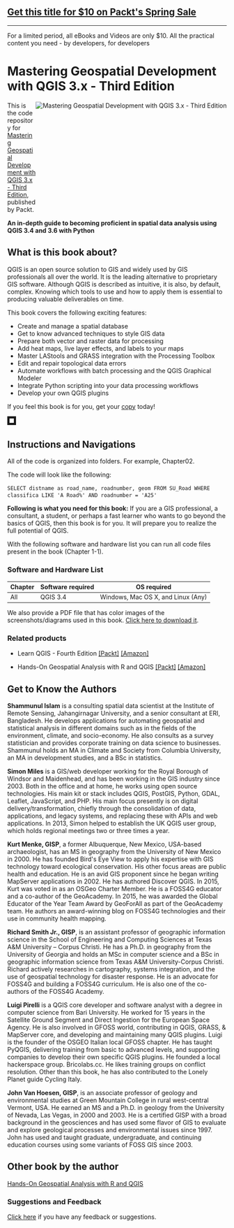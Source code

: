 ## [Get this title for $10 on Packt's Spring Sale](https://www.packt.com/B10197?utm_source=github&utm_medium=packt-github-repo&utm_campaign=spring_10_dollar_2022)
-----
For a limited period, all eBooks and Videos are only $10. All the practical content you need \- by developers, for developers

# Mastering Geospatial Development with QGIS 3.x - Third Edition

<a href="https://www.packtpub.com/application-development/mastering-geospatial-development-qgis-3x-third-edition?utm_source=github&utm_medium=repository&utm_campaign=9781788999892 "><img src="https://dz13w8afd47il.cloudfront.net/sites/default/files/imagecache/ppv4_main_book_cover/10197_cover.png" alt="Mastering Geospatial Development with QGIS 3.x - Third Edition" height="256px" align="right"></a>

This is the code repository for [Mastering Geospatial Development with QGIS 3.x - Third Edition](https://www.packtpub.com/application-development/mastering-geospatial-development-qgis-3x-third-edition?utm_source=github&utm_medium=repository&utm_campaign=9781788999892 ), published by Packt.

**An in-depth guide to becoming proficient in spatial data analysis using QGIS 3.4 and 3.6 with Python**

## What is this book about?
QGIS is an open source solution to GIS and widely used by GIS professionals all over the world. It is the leading alternative to proprietary GIS software. Although QGIS is described as intuitive, it is also, by default, complex. Knowing which tools to use and how to apply them is essential to producing valuable deliverables on time.

This book covers the following exciting features:
* Create and manage a spatial database 
* Get to know advanced techniques to style GIS data 
* Prepare both vector and raster data for processing 
* Add heat maps, live layer effects, and labels to your maps 
* Master LAStools and GRASS integration with the Processing Toolbox 
* Edit and repair topological data errors 
* Automate workflows with batch processing and the QGIS Graphical Modeler 
* Integrate Python scripting into your data processing workflows 
* Develop your own QGIS plugins 

If you feel this book is for you, get your [copy](https://www.amazon.com/dp/1788999894) today!

<a href="https://www.packtpub.com/?utm_source=github&utm_medium=banner&utm_campaign=GitHubBanner"><img src="https://raw.githubusercontent.com/PacktPublishing/GitHub/master/GitHub.png" 
alt="https://www.packtpub.com/" border="5" /></a>

## Instructions and Navigations
All of the code is organized into folders. For example, Chapter02.

The code will look like the following:
```
SELECT distname as road_name, roadnumber, geom FROM SU_Road WHERE classifica LIKE 'A Road%' AND roadnumber = 'A25'
```

**Following is what you need for this book:**
If you are a GIS professional, a consultant, a student, or perhaps a fast learner who wants to go beyond the basics of QGIS, then this book is for you. It will prepare you to realize the full potential of QGIS.

With the following software and hardware list you can run all code files present in the book (Chapter 1-1).
### Software and Hardware List
| Chapter | Software required | OS required | 
| -------- | ------------------------------------ | ----------------------------------- |
| All | QGIS 3.4 | Windows, Mac OS X, and Linux (Any) |


We also provide a PDF file that has color images of the screenshots/diagrams used in this book. [Click here to download it](https://www.packtpub.com/sites/default/files/downloads/9781788999892_ColorImages.pdf).

### Related products
* Learn QGIS - Fourth Edition  [[Packt]](https://www.packtpub.com/application-development/learn-qgis-fourth-edition) [[Amazon]](https://www.amazon.com/dp/B07KYS8PQJ)

* Hands-On Geospatial Analysis with R and QGIS [[Packt]](https://www.packtpub.com/application-development/hands-geospatial-analysis-r-and-qgis) [[Amazon]](https://www.amazon.com/dp/1788991672)


## Get to Know the Authors

**Shammunul Islam** is a consulting spatial data scientist at the Institute of Remote Sensing, Jahangirnagar University, and a senior consultant at ERI, Bangladesh. He develops applications for automating geospatial and statistical analysis in different domains such as in the fields of the environment, climate, and socio-economy. He also consults as a survey statistician and provides corporate training on data science to businesses. Shammunul holds an MA in Climate and Society from Columbia University, an MA in development studies, and a BSc in statistics.


**Simon Miles** is a GIS/web developer working for the Royal Borough of Windsor and Maidenhead, and has been working in the GIS industry since 2003. Both in the office and at home, he works using open source technologies. His main kit or stack includes QGIS, PostGIS, Python, GDAL, Leaflet, JavaScript, and PHP. His main focus presently is on digital delivery/transformation, chiefly through the consolidation of data, applications, and legacy systems, and replacing these with APIs and web applications. In 2013, Simon helped to establish the UK QGIS user group, which holds regional meetings two or three times a year.

**Kurt Menke, GISP**, a former Albuquerque, New Mexico, USA-based archaeologist, has an MS in geography from the University of New Mexico in 2000. He has founded Bird's Eye View to apply his expertise with GIS technology toward ecological conservation. His other focus areas are public health and education. He is an avid GIS proponent since he began writing MapServer applications in 2002. He has authored Discover QGIS. In 2015, Kurt was voted in as an OSGeo Charter Member. He is a FOSS4G educator and a co-author of the GeoAcademy. In 2015, he was awarded the Global Educator of the Year Team Award by GeoForAll as part of the GeoAcademy team. He authors an award-winning blog on FOSS4G technologies and their use in community health mapping.

**Richard Smith Jr., GISP**, is an assistant professor of geographic information science in the School of Engineering and Computing Sciences at Texas A&M University – Corpus Christi. He has a Ph.D. in geography from the University of Georgia and holds an MSc in computer science and a BSc in geographic information science from Texas A&M University-Corpus Christi. Richard actively researches in cartography, systems integration, and the use of geospatial technology for disaster response. He is an advocate for FOSS4G and building a FOSS4G curriculum. He is also one of the co-authors of the FOSS4G Academy.

**Luigi Pirelli** is a QGIS core developer and software analyst with a degree in computer science from Bari University. He worked for 15 years in the Satellite Ground Segment and Direct Ingestion for the European Space Agency. He is also involved in GFOSS world, contributing in QGIS, GRASS, & MapServer core, and developing and maintaining many QGIS plugins. Luigi is the founder of the OSGEO Italian local GFOSS chapter. He has taught PyQGIS, delivering training from basic to advanced levels, and supporting companies to develop their own specific QGIS plugins. He founded a local hackerspace group. Bricolabs.cc. He likes training groups on conflict resolution. Other than this book, he has also contributed to the Lonely Planet guide Cycling Italy.

**John Van Hoesen, GISP**, is an associate professor of geology and environmental studies at Green Mountain College in rural west-central Vermont, USA. He earned an MS and a Ph.D. in geology from the University of Nevada, Las Vegas, in 2000 and 2003. He is a certified GISP with a broad background in the geosciences and has used some flavor of GIS to evaluate and explore geological processes and environmental issues since 1997. John has used and taught graduate, undergraduate, and continuing education courses using some variants of FOSS GIS since 2003.



## Other book by the author
[Hands-On Geospatial Analysis with R and QGIS](https://www.packtpub.com/application-development/hands-geospatial-analysis-r-and-qgis?utm_source=github&utm_medium=repository&utm_campaign=9781788991674)





### Suggestions and Feedback
[Click here](https://docs.google.com/forms/d/e/1FAIpQLSdy7dATC6QmEL81FIUuymZ0Wy9vH1jHkvpY57OiMeKGqib_Ow/viewform) if you have any feedback or suggestions.


